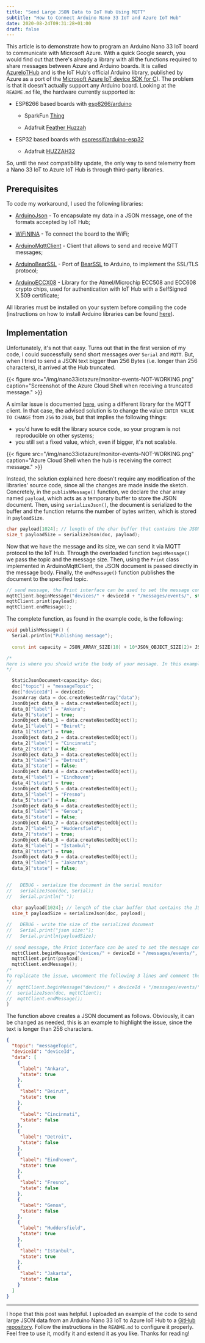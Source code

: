 ```yaml
---
title: "Send Large JSON Data to IoT Hub Using MQTT"
subtitle: "How to Connect Arduino Nano 33 IoT and Azure IoT Hub"
date: 2020-08-24T09:31:28+01:00
draft: false 
---
```


This article is to demonstrate how to program an Arduino Nano 33 IoT board to communicate with Microsoft Azure. With a quick Google search, you would find out that there's already a library with all the functions required to share messages between Azure and Arduino boards. It is called  [AzureIoTHub](https://github.com/Azure/azure-iot-arduino) and is the IoT Hub's official Arduino library, published by Azure as a port of the [Microsoft Azure IoT device SDK for C](https://github.com/Azure/azure-iot-sdk-c)). The problem is that it doesn't actually support any Arduino board. Looking at the `README.md` file, the hardware currently supported is:

- ESP8266 based boards with [esp8266/arduino](https://github.com/esp8266/arduino)

  - SparkFun [Thing](https://www.sparkfun.com/products/13711)

  - Adafruit [Feather Huzzah](https://www.adafruit.com/products/2821)
  
- ESP32 based boards with [espressif/arduino-esp32](https://github.com/espressif/arduino-esp32)
  
  - Adafruit [HUZZAH32](https://www.adafruit.com/product/3405)
  
So, until the next compatibility update, the only way to send telemetry from a Nano 33 IoT to Azure IoT Hub is through third-party libraries. 

## Prerequisites

To code my workaround, I used the following libraries:

- [ArduinoJson](https://arduinojson.org) - To encapsulate my data in a JSON message, one of the formats accepted by IoT Hub;

- [WiFiNINA](https://github.com/arduino-libraries/WiFiNINA) - To connect the board to the WiFi;

- [ArduinoMqttClient](https://github.com/arduino-libraries/ArduinoMqttClient) - Client that allows to send and receive MQTT messages;

- [ArduinoBearSSL](https://github.com/arduino-libraries/ArduinoBearSSL) - Port of [BearSSL](https://bearssl.org/) to Arduino, to implement the SSL/TLS protocol;

- [ArduinoECCX08](https://github.com/arduino-libraries/ArduinoECCX08) - Library for the Atmel/Microchip ECC508 and ECC608 crypto chips, used for authentication with IoT Hub with a SelfSigned X.509 certificate;

All libraries must be installed on your system before compiling the code (instructions on how to install Arduino libraries can be found [here](https://www.arduino.cc/en/guide/libraries)).

## Implementation

Unfortunately, it's not that easy. Turns out that in the first version of my code, I could successfully send short messages over `Serial` and `MQTT`. But, when I tried to send a JSON text bigger than 256 Bytes (i.e. longer than 256 characters), it arrived at the Hub truncated.

{{< figure src="/img/nano33iotazure/monitor-events-NOT-WORKING.png" caption="Screenshot of the Azure Cloud Shell when receiving a truncated message." >}}

A similar issue is documented [here](https://github.com/firedog1024/mkr1000-iotc), using a different library for the MQTT client. In that case, the advised solution is to change the value `ENTER VALUE TO CHANGE` from `256` to `2048`, but that implies the following things:

- you'd have to edit the library source code, so your program is not reproducible on other systems;
- you still set a fixed value, which, even if bigger, it's not scalable.

{{< figure src="/img/nano33iotazure/monitor-events-NOT-WORKING.png" caption="Azure Cloud Shell when the hub is receiving the correct message." >}}

Instead, the solution explained here doesn't require any modification of the libraries' source code, since all the changes are made inside the sketch. Concretely, in the ``publishMessage()`` function, we declare the char array named ``payload``, which acts as a temporary buffer to store the JSON document. Then, using ``serializeJson()``, the document is serialized to the buffer and the function returns the number of bytes written, which is stored in ``payloadSize``.

```c++
char payload[1024]; // length of the char buffer that contains the JSON file, concretely the number of characters included in one message
size_t payloadSize = serializeJson(doc, payload);
```

 Now that we have the message and its size, we can send it via MQTT protocol to the IoT Hub. Through the overloaded function ``beginMessage()`` we pass the topic and the message size. Then, using the ``Print`` class implemented in ArduinoMqttClient, the JSON document is passed directly in the message body. Finally, the ``endMessage()`` function publishes the document to the specified topic.
  
```c++
// send message, the Print interface can be used to set the message contents
mqttClient.beginMessage("devices/" + deviceId + "/messages/events/", static_cast<unsigned long>(payloadSize));
mqttClient.print(payload);
mqttClient.endMessage();
```

The complete function, as found in the example code, is the following:

```c++
void publishMessage() {
  Serial.println("Publishing message");
  
  const int capacity = JSON_ARRAY_SIZE(10) + 10*JSON_OBJECT_SIZE(2)+ JSON_OBJECT_SIZE(3) + 280;     // Calculation of the JSON doc size, as explained in the documentation

/*  
Here is where you should write the body of your message. In this example, the JSON doc is purposely longer than 256 characters, to highlight the issue.
*/

  StaticJsonDocument<capacity> doc;
  doc["topic"] = "messageTopic";  
  doc["deviceId"] = deviceId;
  JsonArray data = doc.createNestedArray("data");
  JsonObject data_0 = data.createNestedObject();
  data_0["label"] = "Ankara";
  data_0["state"] = true;
  JsonObject data_1 = data.createNestedObject();
  data_1["label"] = "Beirut";
  data_1["state"] = true;
  JsonObject data_2 = data.createNestedObject();
  data_2["label"] = "Cincinnati";
  data_2["state"] = false;
  JsonObject data_3 = data.createNestedObject();
  data_3["label"] = "Detroit";
  data_3["state"] = false;
  JsonObject data_4 = data.createNestedObject();
  data_4["label"] = "Eindhoven";
  data_4["state"] = true;
  JsonObject data_5 = data.createNestedObject();
  data_5["label"] = "Fresno";
  data_5["state"] = false;
  JsonObject data_6 = data.createNestedObject();
  data_6["label"] = "Genoa";
  data_6["state"] = false;
  JsonObject data_7 = data.createNestedObject();
  data_7["label"] = "Huddersfield";
  data_7["state"] = true;
  JsonObject data_8 = data.createNestedObject();
  data_8["label"] = "Istanbul";
  data_8["state"] = true;
  JsonObject data_9 = data.createNestedObject();
  data_9["label"] = "Jakarta";
  data_9["state"] = false;
  

//   DEBUG - serialize the document in the serial monitor
//   serializeJson(doc, Serial);
//   Serial.println(" ");
  
  char payload[1024]; // length of the char buffer that contains the JSON file, concretely the number of characters included in one message
  size_t payloadSize = serializeJson(doc, payload);

//   DEBUG - write the size of the serialized document
//   Serial.print("json size:");
//   Serial.println(payloadSize);
  
// send message, the Print interface can be used to set the message contents
  mqttClient.beginMessage("devices/" + deviceId + "/messages/events/", static_cast<unsigned long>(payloadSize));
  mqttClient.print(payload);
  mqttClient.endMessage();
/*  
To replicate the issue, uncomment the following 3 lines and comment the 3 above. This way you'll only be able to send MQTT messages smaller than 256 Bytes.
*/
//  mqttClient.beginMessage("devices/" + deviceId + "/messages/events/");
//  serializeJson(doc, mqttClient);
//  mqttClient.endMessage();
}
```

The function above creates a JSON document as follows. Obviously, it can be changed as needed, this is an example to highlight the issue, since the text is longer than 256 characters.

```json
{
  "topic": "messageTopic",
  "deviceId": "deviceId",
  "data": [
    {
     "label": "Ankara",
     "state": true
    },
    {
     "label": "Beirut",
     "state": true
    },
    {
     "label": "Cincinnati",
     "state": false
    },
    {
     "label": "Detroit",
     "state": false
    },
    {
     "label": "Eindhoven",
     "state": true
    },
    {
     "label": "Fresno",
     "state": false
    },
    {
     "label": "Genoa",
     "state": false
    },
    {
     "label": "Huddersfield",
     "state": true
    },
    {
     "label": "Istanbul",
     "state": true
    },
    {
     "label": "Jakarta",
     "state": false
    }
  ]
}
```


---

I hope that this post was helpful. I uploaded an example of the code to send large JSON data from an Arduino Nano 33 IoT to Azure IoT Hub to a [GitHub repository](https://github.com/s-gregorini003/azure-iot-arduino-nano-33-iot.git). Follow the instructions in the ``README.md`` to configure it properly. Feel free to use it, modify it and extend it as you like. Thanks for reading!